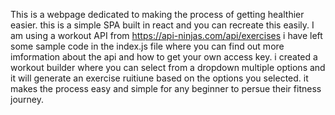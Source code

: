 This is a webpage dedicated to making the process of getting healthier easier. this is a simple SPA built in react and you can recreate this easily.
I am using a workout API from https://api-ninjas.com/api/exercises
i have left some sample code in the index.js file where you can find out more imformation about the api and how to get your own access key.
i created a workout builder where you can select from a dropdown multiple options and it will generate an exercise ruitiune based on the options you selected.
it makes the process easy and simple for any beginner to persue their fitness journey. 
